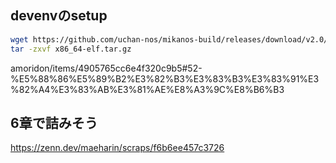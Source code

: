 ## devenvのsetup

```sh
wget https://github.com/uchan-nos/mikanos-build/releases/download/v2.0/x86_64-elf.tar.gz
tar -zxvf x86_64-elf.tar.gz
```

amoridon/items/4905765cc6e4f320c9b5#52-%E5%88%86%E5%89%B2%E3%82%B3%E3%83%B3%E3%83%91%E3%82%A4%E3%83%AB%E3%81%AE%E8%A3%9C%E8%B6%B3

## 6章で詰みそう  

https://zenn.dev/maeharin/scraps/f6b6ee457c3726  
